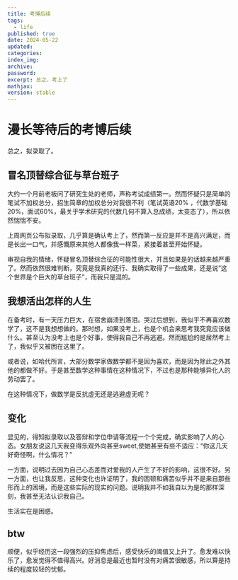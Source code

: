 ```yaml
---
title: 考博后续
tags:
  - life
published: true
date: 2024-05-22
updated: 
categories: 
index_img: 
archive: 
password: 
excerpt: 总之，考上了
mathjax: 
version: stable
---
```

# 漫长等待后的考博后续
总之，拟录取了。
## 冒名顶替综合征与草台班子
大约一个月前老板问了研究生处的老师，声称考试成绩第一。然而怀疑只是简单的笔试不加权总分，招生简章的加权总分对我很不利（笔试英语20%
，代数学基础20%，面试60%，最关乎学术研究的代数几何不算入总成绩，太变态了），所以依然惴惴不安。

上周网页公布拟录取，几乎算是确认考上了，然而第一反应是并不是高兴满足，而是长出一口气，并感慨原来其他人都像我一样菜，紧接着甚至开始怀疑。

审视自我的情绪，怀疑冒名顶替综合征的可能性很大，并且如果是的话越来越严重了。然而依然很难判断，究竟是我真的还行、我确实取得了一些成果，还是说“这个世界是个巨大的草台班子”，而我只是混的。

## 我想活出怎样的人生
在备考时，有一天压力巨大，在宿舍崩溃到落泪。哭过后想到，我似乎不再喜欢数学了，这不是我想想做的。那时想，如果没考上，也是个机会来思考我究竟应该做什么。甚至认为没考上也是个好事，使得我自己不再逃避。然而尴尬的是居然考上了，我似乎又被困在这里了。

或者说，如哈代所言，大部分数学家做数学都不是因为喜欢，而是因为除此之外其他的都做不好。于是甚至数学这种事情在这种情况下，不过也是那种能够异化人的劳动罢了。

在这种情况下，做数学是反抗虚无还是逃避虚无呢？

## 变化
显见的，得知拟录取以及答辩和学位申请等流程一个个完成，确实影响了人的心态。女朋友说这几天我变得乐观外向甚至sweet,使她甚至有些不适应：“你这几天好奇怪啊，什么情况？”

一方面，说明过去因为自己心态差而对爱我的人产生了不好的影响，这很不好。另一方面，也让我反思，这种变化也许证明了，我的困顿和痛苦似乎并不是来自那些形而上的困境，而是这些实际的现实的问题。说明我并不如我自以为是的那样深刻，我甚至无法认识我自己。

生活实在是困惑。

## btw
顺便，似乎经历这一段强烈的压抑焦虑后，感受快乐的阈值又上升了。愈发难以快乐了，愈发觉得不值得高兴。好消息是最近也暂时没有对痛苦很敏感，所以算是持续的程度较轻的忧郁。

